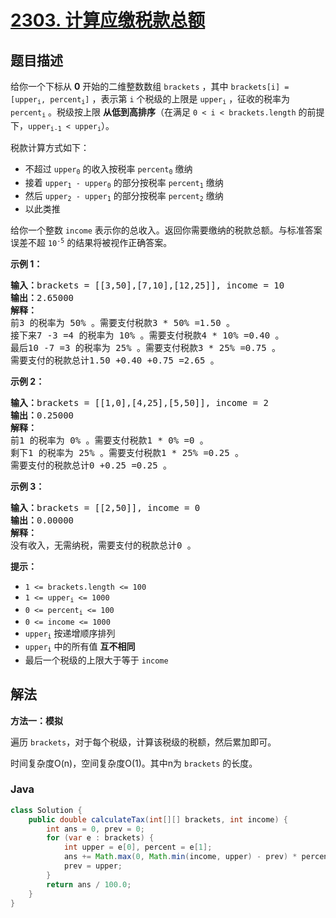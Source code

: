 # [2303. 计算应缴税款总额](https://leetcode.cn/problems/calculate-amount-paid-in-taxes)

## 题目描述

<p>给你一个下标从 <strong>0</strong> 开始的二维整数数组 <code>brackets</code> ，其中 <code>brackets[i] = [upper<sub>i</sub>, percent<sub>i</sub>]</code> ，表示第 <code>i</code> 个税级的上限是 <code>upper<sub>i</sub></code> ，征收的税率为 <code>percent<sub>i</sub></code> 。税级按上限 <strong>从低到高排序</strong>（在满足 <code>0 &lt; i &lt; brackets.length</code> 的前提下，<code>upper<sub>i-1</sub> &lt; upper<sub>i</sub></code>）。</p>

<p>税款计算方式如下：</p>

<ul>
	<li>不超过 <code>upper<sub>0</sub></code> 的收入按税率 <code>percent<sub>0</sub></code> 缴纳</li>
	<li>接着 <code>upper<sub>1</sub> - upper<sub>0</sub></code> 的部分按税率 <code>percent<sub>1</sub></code> 缴纳</li>
	<li>然后 <code>upper<sub>2</sub> - upper<sub>1</sub></code> 的部分按税率 <code>percent<sub>2</sub></code> 缴纳</li>
	<li>以此类推</li>
</ul>

<p>给你一个整数 <code>income</code> 表示你的总收入。返回你需要缴纳的税款总额。与标准答案误差不超 <code>10<sup>-5</sup></code> 的结果将被视作正确答案。</p>

<p><strong>示例 1：</strong></p>

<pre><strong>输入：</strong>brackets = [[3,50],[7,10],[12,25]], income = 10
<strong>输出：</strong>2.65000
<strong>解释：</strong>
前3 的税率为 50% 。需要支付税款3 * 50% =1.50 。
接下来7 -3 =4 的税率为 10% 。需要支付税款4 * 10% =0.40 。
最后10 -7 =3 的税率为 25% 。需要支付税款3 * 25% =0.75 。
需要支付的税款总计1.50 +0.40 +0.75 =2.65 。
</pre>

<p><strong>示例 2：</strong></p>

<pre><strong>输入：</strong>brackets = [[1,0],[4,25],[5,50]], income = 2
<strong>输出：</strong>0.25000
<strong>解释：</strong>
前1 的税率为 0% 。需要支付税款1 * 0% =0 。
剩下1 的税率为 25% 。需要支付税款1 * 25% =0.25 。
需要支付的税款总计0 +0.25 =0.25 。
</pre>

<p><strong>示例 3：</strong></p>

<pre><strong>输入：</strong>brackets = [[2,50]], income = 0
<strong>输出：</strong>0.00000
<strong>解释：</strong>
没有收入，无需纳税，需要支付的税款总计0 。
</pre>

<p><strong>提示：</strong></p>

<ul>
	<li><code>1 &lt;= brackets.length &lt;= 100</code></li>
	<li><code>1 &lt;= upper<sub>i</sub> &lt;= 1000</code></li>
	<li><code>0 &lt;= percent<sub>i</sub> &lt;= 100</code></li>
	<li><code>0 &lt;= income &lt;= 1000</code></li>
	<li><code>upper<sub>i</sub></code> 按递增顺序排列</li>
	<li><code>upper<sub>i</sub></code> 中的所有值 <strong>互不相同</strong></li>
	<li>最后一个税级的上限大于等于 <code>income</code></li>
</ul>

## 解法

**方法一：模拟**

遍历 `brackets`，对于每个税级，计算该税级的税额，然后累加即可。

时间复杂度O(n)，空间复杂度O(1)。其中n为 `brackets` 的长度。

### **Java**

```java
class Solution {
    public double calculateTax(int[][] brackets, int income) {
        int ans = 0, prev = 0;
        for (var e : brackets) {
            int upper = e[0], percent = e[1];
            ans += Math.max(0, Math.min(income, upper) - prev) * percent;
            prev = upper;
        }
        return ans / 100.0;
    }
}
```
